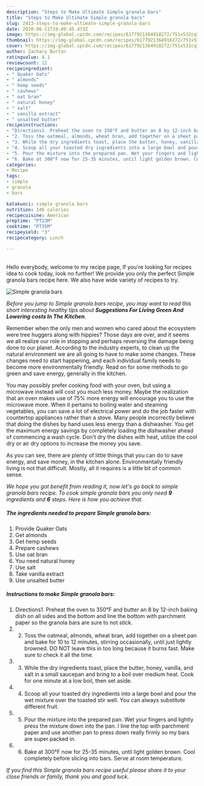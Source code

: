 ```yaml
---
description: "Steps to Make Ultimate Simple granola bars"
title: "Steps to Make Ultimate Simple granola bars"
slug: 2413-steps-to-make-ultimate-simple-granola-bars
date: 2020-06-11T19:49:45.473Z
image: https://img-global.cpcdn.com/recipes/6177921364918272/751x532cq70/simple-granola-bars-recipe-main-photo.jpg
thumbnail: https://img-global.cpcdn.com/recipes/6177921364918272/751x532cq70/simple-granola-bars-recipe-main-photo.jpg
cover: https://img-global.cpcdn.com/recipes/6177921364918272/751x532cq70/simple-granola-bars-recipe-main-photo.jpg
author: Zachary Burton
ratingvalue: 4.1
reviewcount: 12
recipeingredient:
- " Quaker Oats"
- " almonds"
- " hemp seeds"
- " cashews"
- " oat bran"
- " natural honey"
- " salt"
- " vanilla extract"
- " unsalted butter"
recipeinstructions:
- "Directions1. Preheat the oven to 350°F and butter an 8 by 12-inch baking dish on all sides and the bottom and line the bottom with parchment paper so the granola bars are sure to not stick."
- "2. Toss the oatmeal, almonds, wheat bran, add together on a sheet pan and bake for 10 to 12 minutes, stirring occasionally, until just lightly browned. DO NOT leave this in too long because it burns fast. Make sure to check it all the time."
- "3. While the dry ingredients toast, place the butter, honey, vanilla, and salt in a small saucepan and bring to a boil over medium heat. Cook for one minute at a low boil, then set aside."
- "4. Scoop all your toasted dry ingredients into a large bowl and pour the wet mixture over the toasted stir well. You can always substitute different fruit."
- "5. Pour the mixture into the prepared pan. Wet your fingers and lightly press the mixture down into the pan. I line the top with parchment paper and use another pan to press down really firmly so my bars are super packed in."
- "6. Bake at 300°F now for 25-35 minutes, until light golden brown. Cool completely before slicing into bars. Serve at room temperature."
categories:
- Recipe
tags:
- simple
- granola
- bars

katakunci: simple granola bars 
nutrition: 146 calories
recipecuisine: American
preptime: "PT23M"
cooktime: "PT35M"
recipeyield: "3"
recipecategory: Lunch

---
```

<br>
Hello everybody, welcome to my recipe page, If you're looking for recipes idea to cook today, look no further! We provide you only the perfect Simple granola bars recipe here. We also have wide variety of recipes to try.
<br>


![Simple granola bars](https://img-global.cpcdn.com/recipes/6177921364918272/751x532cq70/simple-granola-bars-recipe-main-photo.jpg)

<i>Before you jump to Simple granola bars recipe, you may want to read this short interesting healthy tips about 
<strong>Suggestions For Living Green And Lowering costs In The Kitchen</strong>.</i>
</br>

Remember when the only men and women who cared about the ecosystem were tree huggers along with hippies? Those days are over, and it seems we all realize our role in stopping and perhaps reversing the damage being done to our planet. According to the industry experts, to clean up the natural environment we are all going to have to make some changes. These changes need to start happening, and each individual family needs to become more environmentally friendly. Read on for some methods to go green and save energy, generally in the kitchen.

You may possibly prefer cooking food with your oven, but using a microwave instead will cost you much less money. Maybe the realization that an oven makes use of 75% more energy will encourage you to use the microwave more. When it pertains to boiling water and steaming vegetables, you can save a lot of electrical power and do the job faster with countertop appliances rather than a stove. Many people incorrectly believe that doing the dishes by hand uses less energy than a dishwasher. You get the maximum energy savings by completely loading the dishwasher ahead of commencing a wash cycle. Don't dry the dishes with heat, utilize the cool dry or air dry options to increase the money you save.

As you can see, there are plenty of little things that you can do to save energy, and save money, in the kitchen alone. Environmentally friendly living is not that difficult. Mostly, all it requires is a little bit of common sense.


<i>We hope you got benefit from reading it, now let's go back to simple granola bars recipe. To cook simple granola bars you only need <strong>9</strong> ingredients and <strong>6</strong> steps. Here is how you achieve that.
</i>

##### The ingredients needed to prepare Simple granola bars:

1. Provide  Quaker Oats
1. Get  almonds
1. Get  hemp seeds
1. Prepare  cashews
1. Use  oat bran
1. You need  natural honey
1. Use  salt
1. Take  vanilla extract
1. Use  unsalted butter


##### Instructions to make Simple granola bars:

1. Directions1. Preheat the oven to 350°F and butter an 8 by 12-inch baking dish on all sides and the bottom and line the bottom with parchment paper so the granola bars are sure to not stick.
1. 2. Toss the oatmeal, almonds, wheat bran, add together on a sheet pan and bake for 10 to 12 minutes, stirring occasionally, until just lightly browned. DO NOT leave this in too long because it burns fast. Make sure to check it all the time.
1. 3. While the dry ingredients toast, place the butter, honey, vanilla, and salt in a small saucepan and bring to a boil over medium heat. Cook for one minute at a low boil, then set aside.
1. 4. Scoop all your toasted dry ingredients into a large bowl and pour the wet mixture over the toasted stir well. You can always substitute different fruit.
1. 5. Pour the mixture into the prepared pan. Wet your fingers and lightly press the mixture down into the pan. I line the top with parchment paper and use another pan to press down really firmly so my bars are super packed in.
1. 6. Bake at 300°F now for 25-35 minutes, until light golden brown. Cool completely before slicing into bars. Serve at room temperature.


<i>If you find this Simple granola bars recipe useful please share it to your close friends or family, thank you and good luck.</i>
